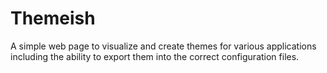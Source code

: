 # Themeish

A simple web page to visualize and create themes for various applications including the ability to export them into the correct configuration files.
